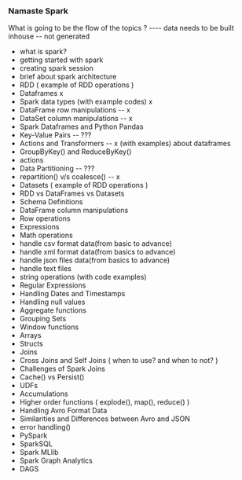 ### Namaste Spark
What is going to be the flow of the topics ?
---- data needs to be built inhouse -- not generated
- what is spark?
- getting started with spark
- creating spark session
- brief about spark architecture
- RDD ( example of RDD operations )
- Dataframes  x
- Spark data types (with example codes) x
- DataFrame row manipulations -- x
- DataSet column manipulations -- x
- Spark Dataframes and Python Pandas
- Key-Value Pairs -- ???
- Actions and Transformers -- x (with examples) about dataframes
- GroupByKey() and ReduceByKey()
- actions
- Data Partitioning -- ??? 
- repartition() v/s coalesce() -- x 
- Datasets ( example of RDD operations )
- RDD vs DataFrames vs Datasets
- Schema Definitions
- DataFrame column manipulations
- Row operations
- Expressions
- Math operations
- handle csv format data(from basic to advance)
- handle xml format data(from basics to advance)
- handle json files data(from basics to advance)
- handle text files
- string operations (with code examples)
- Regular Expressions
- Handling Dates and Timestamps
- Handling null values
- Aggregate functions
- Grouping Sets
- Window functions
- Arrays
- Structs
- Joins
- Cross Joins and Self Joins ( when to use? and when to not? )
- Challenges of Spark Joins
- Cache() vs Persist()
- UDFs
- Accumulations
- Higher order functions ( explode(), map(), reduce() )
- Handling Avro Format Data
- Similarities and Differences between Avro and JSON
- error handling()
- PySpark
- SparkSQL
- Spark MLlib
- Spark Graph Analytics
- DAGS

